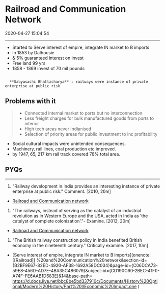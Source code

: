 # Railroad and Communication Network

2020-04-27 15:04:54

---

- Started to Serve interest of empire, integrate IN market to B imports
- in 1853 by Dalhousie
- & 5% guaranteed interest on invest
- Free land 99 yrs
- 1858 - 1869 invest of 70 mil pounds

```ad-Views

  **Sabyasachi Bhattacharya** : railways were instance of private enterprise at public risk

```

## Problems with it

> - Connected internal market to ports but no interconnection
> - Less freight charges for bulk manufactured goods from ports to interior
> - High tech areas never Indianised
> - Selection of priority areas for public investment to inc profitability

- Social cultural impacts were unintended consequences.
- Machinery, rail lines, coal production etc improved.
- by 1947, 65, 217 km rail track covered 78% total area.

## PYQs

---

1. "Railway development in India provides an interesting instance of private enterprise at public risk." Comment. [2010, 20m]
- [Railroad and Communication network](onenote:[[Railroad]]%20and%20Communication%20network&section-id={B2BF9E67-82ED-4920-AF38-1692A58DC034}&page-id={C06DCA73-59E8-456D-AD7E-4BA35C486079}&end&base-path=https://d.docs.live.net/bbc8be5bd337910c/Documents/History%20Optional/Modern%20History/Part%20I/Economic%20Impact.one)

1. "The railways, instead of serving as the catalyst of an industrial revolution as in Western Europe and the USA, acted in India as 'the catalyst of complete colonization'."- Examine.
[2012, 20m]
- [Railroad and Communication network](onenote:[[Railroad]]%20and%20Communication%20network&section-id={B2BF9E67-82ED-4920-AF38-1692A58DC034}&page-id={C06DCA73-59E8-456D-AD7E-4BA35C486079}&end&base-path=https://d.docs.live.net/bbc8be5bd337910c/Documents/History%20Optional/Modern%20History/Part%20I/Economic%20Impact.one)

1. "The British railway construction policy in India benefited British economy in the nineteenth century." Critically examine. [2017, 10m]
- [Serve interest of empire, integrate IN market to B imports](onenote: [[Railroad]] %20and%20Communication%20network&section-id={B2BF9E67-82ED-4920-AF38-1692A58DC034}&page-id={C06DCA73-59E8-456D-AD7E-4BA35C486079}&object-id={CD190C60-2BEC-41F0-A74F-FE6AAB1D683E}&14&base-path= <https://d.docs.live.net/bbc8be5bd337910c/Documents/History%20Optional/Modern%20History/Part%20I/Economic%20Impact.one> )
